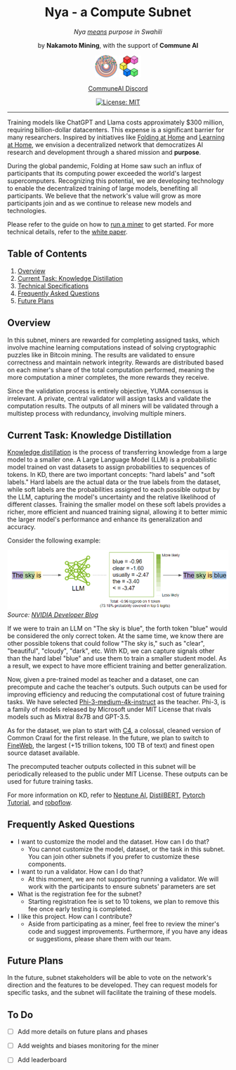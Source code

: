 <div align="center">

# **Nya - a Compute Subnet** <!-- omit in toc -->

*Nya [means](https://www.thebump.com/b/swahili-baby-names) purpose in Swahili*

by **Nakamoto Mining**, with the support of **Commune AI**

[![Nakamoto Mining](./assets/nakamoto_50px.png)](https://nakamotomining.ai/) [![Commune AI](./assets/communeai_50px.png)](https://communeai.org/)

[CommuneAI Discord](https://discord.gg/communeai) 


[![License: MIT](https://img.shields.io/badge/License-MIT-yellow.svg)](https://opensource.org/licenses/MIT) 

---
</div>

Training models like ChatGPT and Llama costs approximately $300 million, requiring billion-dollar datacenters. This expense is a significant barrier for many researchers. Inspired by initiatives like [Folding at Home](https://foldingathome.org/) and [Learning at Home](https://github.com/learning-at-home/hivemind), we envision a decentralized network that democratizes AI research and development through a shared mission and **purpose**. 

During the global pandemic, Folding at Home saw such an influx of participants that its computing power exceeded the world's largest supercomputers. Recognizing this potential, we are developing technology to enable the decentralized training of large models, benefiting all participants. We believe that the network's value will grow as more participants join and as we continue to release new models and technologies. 

Please refer to the guide on how to [run a miner](docs/run_a_miner.md) to get started. For more technical details, refer to the [white paper](docs/white_paper.md).

## Table of Contents

1. [Overview](#Overview)
2. [Current Task: Knowledge Distillation](#task)
3. [Technical Specifications](#technical)
4. [Frequently Asked Questions](#faq)
5. [Future Plans](#future)

## Overview

In this subnet, miners are rewarded for completing assigned tasks, which involve machine learning computations instead of solving cryptographic puzzles like in Bitcoin mining. The results are validated to ensure correctness and maintain network integrity. Rewards are distributed based on each miner's share of the total computation performed, meaning the more computation a miner completes, the more rewards they receive.


Since the validation process is entirely objective, YUMA consensus is irrelevant. A private, central validator will assign tasks and validate the computation results. The outputs of all miners will be validated through a multistep process with redundancy, involving multiple miners.

## Current Task: Knowledge Distillation <a name="task" />

[Knowledge distillation][kd] 
is the process of transferring knowledge from a large model to a smaller one. A Large Language Model (LLM) is a probabilistic model trained on vast datasets to assign probabilities to sequences of tokens. In KD, there are two important concepts: "hard labels" and "soft labels." Hard labels are the actual data or the true labels from the dataset, while soft labels are the probabilities assigned to each possible output by the LLM, capturing the model's uncertainty and the relative likelihood of different classes. Training the smaller model on these soft labels provides a richer, more efficient and nuanced training signal, allowing it to better mimic the larger model's performance and enhance its generalization and accuracy.

Consider the following example:

![LLM](./assets/llm_output.png)
*Source: [NVIDIA Developer Blog](https://developer.nvidia.com/blog/how-to-get-better-outputs-from-your-large-language-model/)*

If we were to train an LLM on "The sky is blue", the forth token "blue" would be considered the only correct token. At the same time, we know there are other possible tokens that could follow "The sky is," such as "clear", "beautiful", "cloudy", "dark", etc. With KD, we can capture signals other than the hard label "blue" and use them to train a smaller student model. As a result, we expect to have more efficient training and better generalization.

Now, given a pre-trained model as teacher and a dataset, one can precompute and cache the teacher's outputs. Such outputs can be used for improving efficiency and reducing the computational cost of future training tasks. We have selected [Phi-3-medium-4k-instruct](https://huggingface.co/microsoft/Phi-3-medium-4k-instruct) as the teacher. Phi-3, is a family of models released by Microsoft under MIT License that rivals models such as Mixtral 8x7B and GPT-3.5. 

As for the dataset, we plan to start with [C4](https://huggingface.co/datasets/allenai/c4), a colossal, cleaned version of Common Crawl for the first release. In the future, we plan to switch to [FineWeb](fineweb-blog), the largest (+15 trillion tokens, 100 TB of text) and finest open source dataset available.  

The precomputed teacher outputs collected in this subnet will be periodically released to the public under MIT License. These outputs can be used for future training tasks.

For more information on KD, refer to [Neptune AI](https://neptune.ai/blog/knowledge-distillation), [DistilBERT](https://arxiv.org/abs/1910.01108), [Pytorch Tutorial](https://pytorch.org/tutorials/beginner/knowledge_distillation_tutorial.html), and [roboflow](https://blog.roboflow.com/what-is-knowledge-distillation/).


## Frequently Asked Questions <a name="faq" />

- I want to customize the model and the dataset. How can I do that?
  + You cannot customize the model, dataset, or the task in this subnet. You can join other subnets if you prefer to customize these components. 
- I want to run a validator. How can I do that?
  + At this moment, we are not supporting running a validator. We will work with the participants to ensure subnets' parameters are set 
- What is the registration fee for the subnet?
  + Starting registration fee is set to 10 tokens, we plan to remove this fee once early testing is completed.
- I like this project. How can I contribute?
  + Aside from participating as a miner, feel free to review the miner's code and suggest improvements. Furthermore, if you have any ideas or suggestions, please share them with our team.

## Future Plans <a name="future" />

In the future, subnet stakeholders will be able to vote on the network's direction and the features to be developed. They can request models for specific tasks, and the subnet will facilitate the training of these models.

## To Do

- [ ] Add more details on future plans and phases
- [ ] Add weights and biases monitoring for the miner
- [ ] Add leaderboard


[swarm]: https://proceedings.mlr.press/v202/ryabinin23a/ryabinin23a.pdf
[zero]: https://arxiv.org/abs/1910.02054
[kd]: https://arxiv.org/abs/1503.02531
[fineweb-blog]: https://huggingface.co/spaces/HuggingFaceFW/blogpost-fineweb-v1



